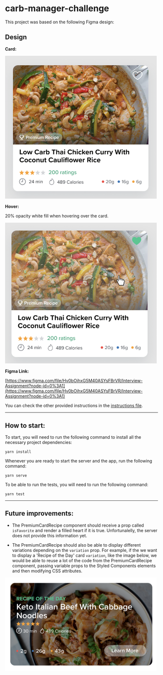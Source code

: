 # carb-manager-challenge

This project was based on the following Figma design:

## Design

**Card:**

<img src=".github/PremiumRecipeCard.png" width="500">

**Hover:**

20% opacity white fill when hovering over the card.

<img src=".github/Hover.png" width="500">

**Figma Link:**

[https://www.figma.com/file/Hv0bOihxG5M40ASYsFBrVR/Interview-Assignment?node-id=0%3A1](https://www.figma.com/file/Hv0bOihxG5M40ASYsFBrVR/Interview-Assignment?node-id=0%3A1)

You can check the other provided instructions in the [instructions file](INSTRUCTIONS.md).

---

## How to start:

To start, you will need to run the following command to install all the necessary project dependencies:

```
yarn install
```

Whenever you are ready to start the server and the app, run the following command:

```
yarn serve
```

To be able to run the tests, you will need to run the following command:

```
yarn test
```

---

## Future improvements:

- The PremiumCardRecipe component should receive a prop called `isFavorite` and render a filled heart if it is true. Unfortunalelly, the server does not provide this information yet.

- The PremiumCardRecipe should also be able to display different variations depending on the `variation` prop. For example, if the we want to display a 'Recipe of the Day' card `variation`, like the image below, we would be able to reuse a lot of the code from the PremiumCardRecipe component, passing variable props to the Styled Components elements and then modifying CSS attributes.

<img src=".github/ROTD.png" width="500">

